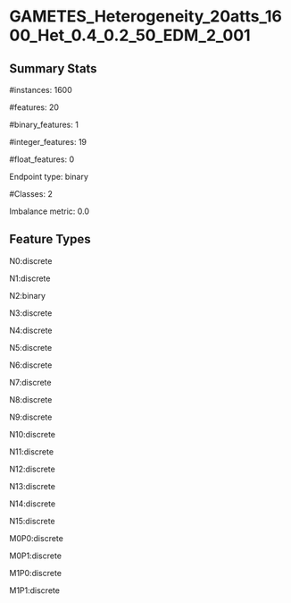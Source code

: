 # GAMETES_Heterogeneity_20atts_1600_Het_0.4_0.2_50_EDM_2_001

## Summary Stats

#instances: 1600

#features: 20

  #binary_features: 1

  #integer_features: 19

  #float_features: 0

Endpoint type: binary

#Classes: 2

Imbalance metric: 0.0

## Feature Types

 N0:discrete

N1:discrete

N2:binary

N3:discrete

N4:discrete

N5:discrete

N6:discrete

N7:discrete

N8:discrete

N9:discrete

N10:discrete

N11:discrete

N12:discrete

N13:discrete

N14:discrete

N15:discrete

M0P0:discrete

M0P1:discrete

M1P0:discrete

M1P1:discrete

